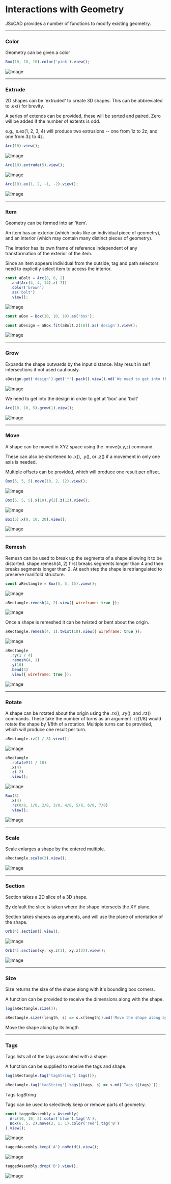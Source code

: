 # Interactions with Geometry
JSxCAD provides a number of functions to modify existing geometry.

---
### Color
Geometry can be given a color

```JavaScript
Box(10, 10, 10).color('pink').view();
```

![Image](interactions_with_geometry.md.0.png)

---
### Extrude
2D shapes can be 'extruded' to create 3D shapes. This can be abbreviated to .ex() for brevity.

A series of extends can be provided, these will be sorted and paired. Zero will be added if the number of extents is odd.

e.g., s.ex(1, 2, 3, 4) will produce two extrusions -- one from 1z to 2z, and one from 3z to 4z.

```JavaScript
Arc(10).view();
```

![Image](interactions_with_geometry.md.1.png)

```JavaScript
Arc(10).extrude(5).view();
```

![Image](interactions_with_geometry.md.2.png)

```JavaScript
Arc(10).ex(1, 2, -1, -2).view();
```

![Image](interactions_with_geometry.md.3.png)

---
### Item
Geometry can be formed into an 'item'.

An item has an exterior (which looks like an individual piece of geometry), and an interior (which may contain many distinct pieces of geometry).

The interior has its own frame of reference independent of any transformation of the exterior of the item.

Since an item appears individual from the outside, tag and path selectors need to explicitly select item to access the interior.

```JavaScript
const aBolt = Arc(8, 8, 2)
  .and(Arc(4, 4, 14).z(-7))
  .color('brown')
  .as('bolt')
  .view();
```

![Image](interactions_with_geometry.md.4.png)

```JavaScript
const aBox = Box(10, 10, 10).as('box');
```

```JavaScript
const aDesign = aBox.fit(aBolt.z(10)).as('design').view();
```

![Image](interactions_with_geometry.md.5.png)

---
### Grow
Expands the shape outwards by the input distance. May result in self intersections if not used cautiously.

```JavaScript
aDesign.get('design').get('*').pack().view().md(`We need to get into the design in order to get at 'box' and 'bolt'`);
```

![Image](interactions_with_geometry.md.6.png)

We need to get into the design in order to get at 'box' and 'bolt'

```JavaScript
Arc(10, 10, 5).grow(1).view();
```

![Image](interactions_with_geometry.md.7.png)

---
### Move
A shape can be moved in XYZ space using the .move(x,y,z) command.

These can also be shortened to .x(), .y(), or .z() if a movement in only one axis is needed.

Multiple offsets can be provided, which will produce one result per offset.

```JavaScript
Box(5, 5, 5).move(10, 2, 12).view();
```

![Image](interactions_with_geometry.md.8.png)

```JavaScript
Box(5, 5, 5).x(10).y(2).z(12).view();
```

![Image](interactions_with_geometry.md.9.png)

```JavaScript
Box(5).x(0, 10, 20).view();
```

![Image](interactions_with_geometry.md.10.png)

---
### Remesh
Remesh can be used to break up the segments of a shape allowing it to be distorted.
shape.remesh(4, 2) first breaks segments longer than 4 and then breaks segments longer than 2.
At each step the shape is retriangulated to preserve manifold structure.

```JavaScript
const aRectangle = Box(5, 5, 15).view();
```

![Image](interactions_with_geometry.md.11.png)

```JavaScript
aRectangle.remesh(4, 2).view({ wireframe: true });
```

![Image](interactions_with_geometry.md.12.png)

Once a shape is remeshed it can be twisted or bent about the origin.

```JavaScript
aRectangle.remesh(4, 1).twist(10).view({ wireframe: true });
```

![Image](interactions_with_geometry.md.13.png)

```JavaScript
aRectangle
  .ry(1 / 4)
  .remesh(4, 1)
  .y(10)
  .bend(4)
  .view({ wireframe: true });
```

![Image](interactions_with_geometry.md.14.png)

---
### Rotate
A shape can be rotated about the origin using the .rx(), .ry(), and .rz() commands.
These take the number of turns as an argument .rz(1/8) would rotate the shape by 1/8th of a rotation.
Multiple turns can be provided, which will produce one result per turn.

```JavaScript
aRectangle.rz(1 / 8).view();
```

![Image](interactions_with_geometry.md.15.png)

```JavaScript
aRectangle
  .rotateY(1 / 10)
  .x(4)
  .z(-2)
  .view();
```

![Image](interactions_with_geometry.md.16.png)

```JavaScript
Box(5)
  .x(4)
  .rz(0/8, 1/8, 2/8, 3/8, 4/8, 5/8, 6/8, 7/8)
  .view();
```

![Image](interactions_with_geometry.md.17.png)

---
### Scale
Scale enlarges a shape by the entered multiple.

```JavaScript
aRectangle.scale(2).view();
```

![Image](interactions_with_geometry.md.18.png)

---
### Section
Section takes a 2D slice of a 3D shape.

By default the slice is taken where the shape intersects the XY plane.

Section takes shapes as arguments, and will use the plane of orientation of the shape.

```JavaScript
Orb(4).section().view();
```

![Image](interactions_with_geometry.md.19.png)

```JavaScript
Orb(4).section(xy, xy.z(1), xy.z(2)).view();
```

![Image](interactions_with_geometry.md.20.png)

---
### Size
Size returns the size of the shape along with it's bounding box corners.

A function can be provided to receive the dimensions along with the shape.

```JavaScript
log(aRectangle.size());
```

```JavaScript
aRectangle.size((length, s) => s.x(length)).md(`Move the shape along by its length`);
```

Move the shape along by its length

---
### Tags
Tags lists all of the tags associated with a shape.

A function can be supplied to receive the tags and shape.

```JavaScript
log(aRectangle.tag('tagString').tags());
```

```JavaScript
aRectangle.tag('tagString').tags((tags, s) => s.md(`Tags ${tags}`));
```

Tags tagString

Tags can be used to selectively keep or remove parts of geometry.

```JavaScript
const taggedAssembly = Assembly(
  Arc(10, 10, 2).color('blue').tag('A'),
  Box(6, 5, 2).move(2, 1, 1).color('red').tag('B')
).view();
```

![Image](interactions_with_geometry.md.21.png)

```JavaScript
taggedAssembly.keep('A').noVoid().view();
```

![Image](interactions_with_geometry.md.22.png)

```JavaScript
taggedAssembly.drop('B').view();
```

![Image](interactions_with_geometry.md.23.png)
